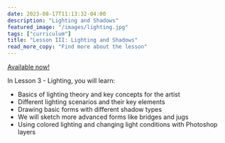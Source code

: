 ```yaml
---
date: 2023-08-17T11:13:32-04:00
description: "Lighting and Shadows"
featured_image: "/images/lighting.jpg"
tags: ["curriculum"]
title: "Lesson III: Lighting and Shadows"
read_more_copy: "Find more about the lesson"
---
```

[Available now!](https://www.udemy.com/course/digital-painting-basics-in-adobe-photoshop/?couponCode=MEGASALE2K)

In Lesson 3 - Lighting, you will learn:

- Basics of lighting theory and key concepts for the artist
- Different lighting scenarios and their key elements
- Drawing basic forms with different shadow types
- We will sketch more advanced forms like bridges and jugs
- Using colored lighting and changing light conditions with Photoshop layers

